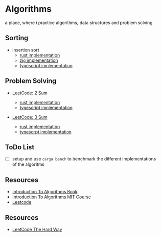 # Algorithms

a place, where i practice algorithms, data structures and problem solving

## Sorting
- insertion sort
    - [rust implementation](./rust/src/sorting/insertion_sort.rs)
    - [zig implementation](./zig/src/sorting/insertion_sort.zig)
    - [typescript implementation](./typescript/src/sorting/insertion-sort.ts)


## Problem Solving
- [LeetCode: 2 Sum](https://leetcode.com/problems/two-sum/description/)
    - [rust implementation](./rust/src/leetcode/two_sum.rs)
    - [typescript implementation](./typescript/src/leetcode/two-sum.ts)

- [LeetCode: 3 Sum](https://leetcode.com/problems/3sum/description/)
    - [rust implementation](./rust/src/leetcode/three_sum.rs)
    - [typescrpt implementation](./typescript/src/leetcode/three-sum.ts)



## ToDo List
- [ ] setup and use `cargo bench` to benchmark the different implementations of the algoritms

## Resources

- [Introduction To Algorithms Book](https://mitpress.mit.edu/9780262046305/introduction-to-algorithms/)
- [Introduction To Algorithms MIT Course](https://ocw.mit.edu/courses/6-006-introduction-to-algorithms-spring-2020/)
- [Leetcode](https://leetcode.com)

## Resources
- [LeetCode The Hard Way](https://https://leetcodethehardway.com)
